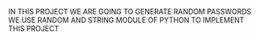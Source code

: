 IN THIS PROJECT WE ARE GOING TO GENERATE RANDOM PASSWORDS
WE USE RANDOM AND STRING MODULE OF PYTHON TO IMPLEMENT THIS PROJECT 
